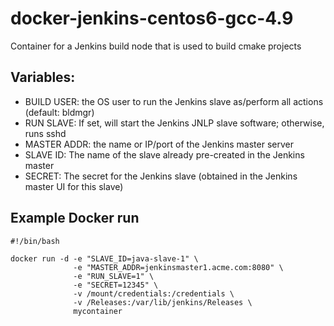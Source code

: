 # docker-jenkins-centos6-gcc-4.9
Container for a Jenkins build node that is used to build cmake projects

## Variables:

- BUILD USER: the OS user to run the Jenkins slave as/perform all actions (default: bldmgr)
- RUN SLAVE: If set, will start the Jenkins JNLP slave software; otherwise, runs sshd
- MASTER ADDR: the name or IP/port of the Jenkins master server
- SLAVE ID: The name of the slave already pre-created in the Jenkins master
- SECRET: The secret for the Jenkins slave (obtained in the Jenkins master UI for this slave)

## Example Docker run

```
#!/bin/bash

docker run -d -e "SLAVE_ID=java-slave-1" \
              -e "MASTER_ADDR=jenkinsmaster1.acme.com:8080" \
              -e "RUN_SLAVE=1" \
              -e "SECRET=12345" \
              -v /mount/credentials:/credentials \
              -v /Releases:/var/lib/jenkins/Releases \
              mycontainer
```

